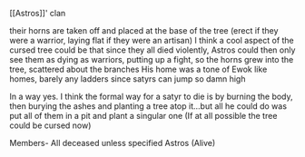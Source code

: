 [[Astros]]' clan

their horns are taken off and placed at the base of the tree (erect if they were a warrior, laying flat if they were an artisan) I think a cool aspect of the cursed tree could be that since they all died violently, Astros could then only see them as dying as warriors, putting up a fight, so the horns grew into the tree, scattered about the branches
His home was a tone of Ewok like homes, barely any ladders since satyrs can jump so damn high

In a way yes. I think the formal way for a satyr to die is by burning the body, then burying the ashes and planting a tree atop it…but all he could do was put all of them in a pit and plant a singular one (If at all possible the tree could be cursed now)


Members- All deceased unless specified
Astros (Alive)
